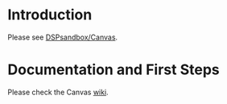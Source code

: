# Introduction 
Please see [DSPsandbox/Canvas](https://www.dspsandbox.org/Canvas).

# Documentation and First Steps
Please check the Canvas [wiki](https://github.com/dspsandbox/Canvas/wiki).  
